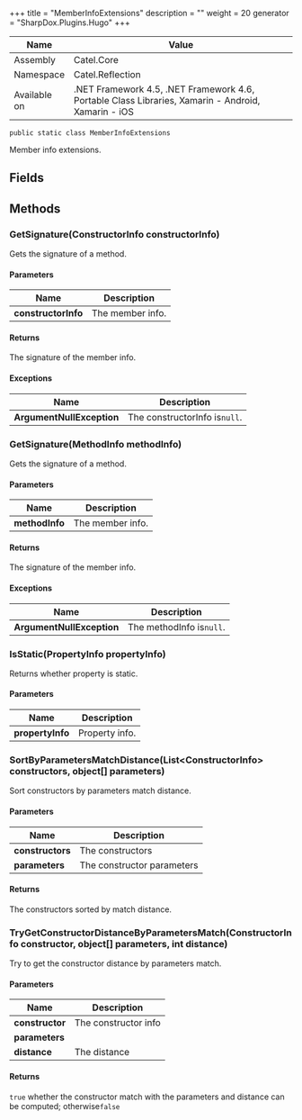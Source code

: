 

+++
title = "MemberInfoExtensions" 
description = ""
weight = 20
generator = "SharpDox.Plugins.Hugo"
+++

Name|Value
---|---
Assembly|Catel.Core
Namespace|Catel.Reflection
Available on|.NET Framework 4.5, .NET Framework 4.6, Portable Class Libraries, Xamarin - Android, Xamarin - iOS

```
public static class MemberInfoExtensions
```

Member info extensions.

## Fields

## Methods

### GetSignature(ConstructorInfo constructorInfo)

Gets the signature of a method.

#### Parameters

Name|Description
---|---
**constructorInfo**|The member info.

#### Returns

The signature of the member info.

#### Exceptions

Name|Description
---|---
**ArgumentNullException**|The constructorInfo is`null`.

### GetSignature(MethodInfo methodInfo)

Gets the signature of a method.

#### Parameters

Name|Description
---|---
**methodInfo**|The member info.

#### Returns

The signature of the member info.

#### Exceptions

Name|Description
---|---
**ArgumentNullException**|The methodInfo is`null`.

### IsStatic(PropertyInfo propertyInfo)

Returns whether property is static.

#### Parameters

Name|Description
---|---
**propertyInfo**|Property info.

### SortByParametersMatchDistance(List&lt;ConstructorInfo&gt; constructors, object[] parameters)

Sort constructors by parameters match distance.

#### Parameters

Name|Description
---|---
**constructors**|The constructors
**parameters**|The constructor parameters

#### Returns

The constructors sorted by match distance.

### TryGetConstructorDistanceByParametersMatch(ConstructorInfo constructor, object[] parameters, int distance)

Try to get the constructor distance by parameters match.

#### Parameters

Name|Description
---|---
**constructor**|The constructor info
**parameters**|
**distance**|The distance

#### Returns

`true` whether the constructor match with the parameters and distance can be computed; otherwise`false`

